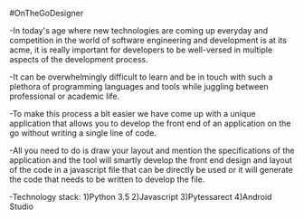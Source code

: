 #OnTheGoDesigner

-In today's age where new technologies are coming up everyday and competition in the world of software engineering and development is
at its acme, it is really important for developers to be well-versed in multiple aspects of the development process.
 
-It can be overwhelmingly difficult to learn and be in touch with such a plethora of programming languages and tools while juggling
between professional or academic life.

-To make this process a bit easier we have come up with a unique application that allows you to develop the front end of an application   on the go without writing a single line of code.

-All you need to do is draw your layout and mention the specifications of the application and the tool will smartly develop the front end design and layout of the code in a javascript file that can be directly be used or it will generate the code that needs to be written to develop the file.

-Technology stack:
1)Python 3.5
2)Javascript 
3)Pytessarect
4)Android Studio
 
